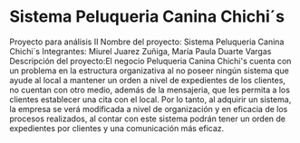 # Sistema Peluqueria Canina Chichi´s
 Proyecto para análisis II
 Nombre del proyecto: Sistema Peluqueria Canina Chichi´s 
Integrantes: Miurel Juarez Zuñiga, María Paula Duarte Vargas
Descripción del proyecto:El negocio Peluqueria Canina Chichi's cuenta con un problema en la estructura organizativa al no poseer ningún sistema que ayude al local a mantener un orden a nivel de expedientes de los clientes, no cuentan con otro medio, además de la mensajeria,  que les permita a los clientes establecer una cita con el local. Por lo tanto, al adquirir un sistema, la empresa se verá modificada a nivel de organización y en eficacia de los procesos realizados, al contar con este sistema podrán tener un orden de expedientes por clientes y una comunicación más eficaz. 


